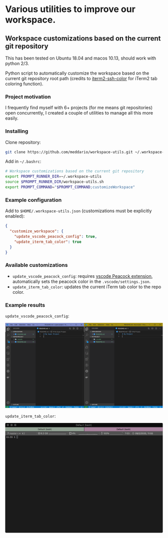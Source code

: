 # Various utilities to improve our workspace.

## Workspace customizations based on the current git repository

This has been tested on Ubuntu 18.04 and macos 10.13, should work with python 2/3.

Python script to automatically customize the workspace based on the current git repository root path (credits to [iterm2-ssh-color](https://nvbn.github.io/2017/10/11/iterm2-ssh-color/) for iTerm2 tab coloring function).

### Project motivation

I frequently find myself with 6+ projects (for me means git repositories) open concurrently, I created a couple of utilities to manage all this more easily.

### Installing

Clone repository:

```sh
git clone https://github.com/meddario/workspace-utils.git ~/.workspace-utils
```

Add in `~/.bashrc`:

```bash
# Workspace customizations based on the current git repository
export PROMPT_RUNNER_DIR=~/.workspace-utils
source $PROMPT_RUNNER_DIR/workspace-utils.sh
export PROMPT_COMMAND="$PROMPT_COMMAND;customizeWorkspace"

```

### Example configuration

Add to `$HOME/.workspace-utils.json` (customizations must be explicitly enabled):

```json
{
  "customize_workspace": {
    "update_vscode_peacock_config": true,
    "update_iterm_tab_color": true
  }
}
```

### Available customizations

* `update_vscode_peacock_config`: requires [vscode Peacock extension](https://marketplace.visualstudio.com/items?itemName=johnpapa.vscode-peacock), automatically sets the peacock color in the `.vscode/settings.json`.
* `update_iterm_tab_color`: updates the current iTerm tab color to the repo color.

### Example results

`update_vscode_peacock_config`:

![Sample projects](images/projects.png)

`update_iterm_tab_color`:

![Sample tabs](images/tab-colors.png)
